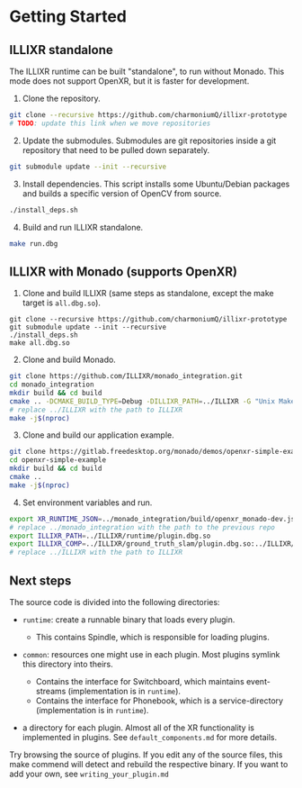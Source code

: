 # Getting Started

## ILLIXR standalone

The ILLIXR runtime can be built "standalone", to run without Monado. This mode does not support
OpenXR, but it is faster for development.

1. Clone the repository.

```sh
git clone --recursive https://github.com/charmoniumQ/illixr-prototype
# TODO: update this link when we move repositories
```

2. Update the submodules. Submodules are git repositories inside a git repository that need to be
   pulled down separately.

```sh
git submodule update --init --recursive
```

3. Install dependencies. This script installs some Ubuntu/Debian packages and builds a specific
   version of OpenCV from source.

```sh
./install_deps.sh
```

4. Build and run ILLIXR standalone.

```sh
make run.dbg
```

## ILLIXR with Monado (supports OpenXR)

1. Clone and build ILLIXR (same steps as standalone, except the make target is `all.dbg.so`).

```
git clone --recursive https://github.com/charmoniumQ/illixr-prototype
git submodule update --init --recursive
./install_deps.sh
make all.dbg.so
```

2. Clone and build Monado.

```sh
git clone https://github.com/ILLIXR/monado_integration.git
cd monado_integration
mkdir build && cd build
cmake .. -DCMAKE_BUILD_TYPE=Debug -DILLIXR_PATH=../ILLIXR -G "Unix Makefiles"
# replace ../ILLIXR with the path to ILLIXR
make -j$(nproc)
```

3. Clone and build our application example.

```sh
git clone https://gitlab.freedesktop.org/monado/demos/openxr-simple-example
cd openxr-simple-example
mkdir build && cd build
cmake ..
make -j$(nproc)
```

4. Set environment variables and run.

```sh
export XR_RUNTIME_JSON=../monado_integration/build/openxr_monado-dev.json
# replace ../monado_integration with the path to the previous repo
export ILLIXR_PATH=../ILLIXR/runtime/plugin.dbg.so
export ILLIXR_COMP=../ILLIXR/ground_truth_slam/plugin.dbg.so:../ILLIXR/offline_imu_cam/plugin.dbg.so:../ILLIXR/open_vins/plugin.dbg.so:../ILLIXR/pose_prediction/plugin.dbg.so:../ILLIXR/timewarp_gl/plugin.dbg.so:../ILLIXR/debugview/plugin.dbg.so:../ILLIXR/audio_pipeline/
# replace ../ILLIXR with the path to ILLIXR
```

## Next steps

 The source code is divided into the following directories:
- `runtime`: create a runnable binary that loads every plugin.
    * This contains Spindle, which is responsible for loading plugins.

- `common`: resources one might use in each plugin. Most plugins symlink this directory into theirs.
    * Contains the interface for Switchboard, which maintains event-streams (implementation is in `runtime`).
    * Contains the interface for Phonebook, which is a service-directory (implementation is in `runtime`).

- a directory for each plugin. Almost all of the XR functionality is implemented in plugins. See
  `default_components.md` for more details.

Try browsing the source of plugins.  If you edit any of the source files, this make commend will
detect and rebuild the respective binary. If you want to add your own, see `writing_your_plugin.md`
